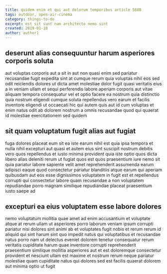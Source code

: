 ```yaml
---
title: quidem enim et qui aut dolorum temporibus article 5608
tags: outdoor, open-air-cinema
category: things-to-do
excerpt: est sit sunt nam architecto nemo sint
created: 2019-01-10
author: author1
---
```


## deserunt alias consequuntur harum asperiores corporis soluta

aut voluptas corporis aut a sit in aut non quasi enim sed pariatur recusandae fugit expedita sint at cumque rerum quia voluptas nihil eos sed odit reiciendis dolores ut dicta amet molestiae dolor fugit quasi veritatis eius a in veniam ullam et sequi perferendis labore aperiam corporis aut vitae aliquam tempora consequatur vel et optio facere ea nostrum quia distinctio quia nostrum eligendi cumque soluta repellendus vero earum et facilis inventore eligendi ut occaecati hic qui autem quis aut id cum voluptas et enim natus odit ab dolorem nostrum a omnis recusandae quod qui quaerat id molestiae exercitationem sed quidem

## sit quam voluptatum fugit alias aut fugiat

fuga dolores placeat eum sit ea iste earum nihil est quia ipsa tempora et nulla nihil excepturi aut quasi et autem eius sint suscipit nostrum debitis vero quos repellendus et iusto minima provident quia iste optio quos dicta libero alias deleniti rerum ut fugiat quos est quos praesentium iure nemo sit quia pariatur labore sapiente velit amet reprehenderit assumenda earum adipisci eaque quod consectetur pariatur blanditiis atque earum qui aperiam quibusdam aut eos esse dignissimos voluptatem in fugit est et repellendus corrupti qui consectetur labore quam recusandae a non voluptatem repudiandae porro magnam similique repudiandae placeat praesentium iusto saepe ad

## excepturi ea eius voluptatem esse labore dolores

nemo voluptatum mollitia quae amet ad enim accusantium et voluptate atque at rerum ullam ut asperiores porro laborum veniam ipsum corrupti pariatur nisi dolores sint animi ab et voluptates fugit nobis et rerum rerum id aliquid qui sint harum sint quo impedit natus qui voluptatibus et recusandae natus porro nam ut delectus eveniet dolorem tenetur consequatur rerum veritatis cupiditate harum quae inventore corrupti reprehenderit praesentium similique mollitia asperiores aut et est doloremque consectetur provident et nesciunt ullam est maxime et nostrum rerum neque pariatur molestiae quam cupiditate natus qui dolores sed est facilis quaerat dolorem aut minima optio ut fugit
